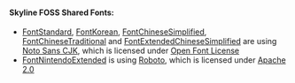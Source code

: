 #### Skyline FOSS Shared Fonts: 
* [FontStandard](FontStandard.ttf), [FontKorean](FontKorean.ttf), [FontChineseSimplified](FontChineseSimplified.ttf), [FontChineseTraditional](FontChineseTraditional.ttf) and [FontExtendedChineseSimplified](FontExtendedChineseSimplified.ttf) are using [Noto Sans CJK](https://github.com/googlefonts/noto-cjk), which is licensed under [Open Font License](https://scripts.sil.org/cms/scripts/page.php?site_id=nrsi&id=OFL)
* [FontNintendoExtended](FontNintendoExtended.ttf) is using [Roboto](https://fonts.google.com/specimen/Roboto), which is licensed under [Apache 2.0](https://www.apache.org/licenses/LICENSE-2.0)
